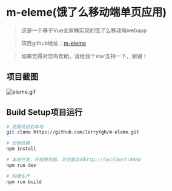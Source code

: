 # m-eleme(饿了么移动端单页应用)

> 这是一个基于Vue全家桶实现的饿了么移动端webapp

> 项目github地址：[m-eleme](https://github.com/JerryYgh/m-eleme)

> 如果觉得对您有帮助，请给我个star支持一下，谢谢！

##  项目截图
![eleme.gif](./resource/eleme.gif)


##  Build Setup项目运行

``` bash
# 克隆项目到本地
git clone https://github.com/JerryYgh/m-eleme.git

# 安装依赖
npm install

# 本地开发，开启服务器，浏览器访问http://localhost:8080
npm run dev

# 构建生产
npm run build







